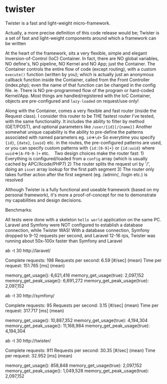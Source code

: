 # twister
Twister is a fast and light-weight micro-framework.

Actually, a more precise definition of this code release would be;
  Twister is a set of fast and light-weight components around which a framework can be written

At the heart of the framework, sits a very flexible, simple and elegant Inversion-of-Control (IoC) Container.
In fact, there are NO global variables, NO define's, NO pipeline, NO Kernel and NO App; just the Container.
The Container controls the entire flow of code (except routing), with a custom `execute()` function (written by you);
    which is actually just an anonymous callback function inside the Container, called from the Front Controller (index.php);
    even the name of that function can be changed in the config file.
    ie. There is NO pre-programmed flow of the program or hard-coded Kernel/App.
      Most things are handled/registered with the IoC Container, objects are pre-configured and `lazy-loaded` on request/use only!

Along with the Container, comes a very flexible and fast router (inside the Request class).
    I consider this router to be THE fastest router I've tested, with the same functionality.
    It includes the ability to filter by method (GET/POST), and optional parameters like `/user/{id}[/{name}]`
    Another somewhat unique capability is the ability to pre-define the patterns associated with named parameters eg. `id`=>`\d+`
        So everytime you specify `{id}`, `{date}`, `{uuid}` etc. in the routes, the pre-configured patterns are used,
          or you can specify custom patterns with `{id:[0-9]+}` or `{id:uuid}` where `uuid`=>`[A-F0-9-]+` etc.
    Two design choices make the router fast:
        1) Everything is configured/loaded from a `config` array (which is usually cached by APC/Xcode/PHP7)
        2) The router splits the request uri by '/', doing an `isset` array lookup for the first path segment
        3) The router only takes further action after the first segment (eg. /admin/, /login etc.) is resolved

Although Twister is a fully functional and useable framework (based on my personal framework),
    it's more a proof-of-concept for me to demonstrate my capabilities and design decisions.

Benchmarks:

All tests were done with a skeleton `hello world` application on the same PC.
Laravel and Symfony were NOT configured to establish a database connection, while Twister WAS!
With a database connection, Symfony dropped to 9-12 requests per second, and Laravel 12-16 rps,
  Twister was running about 50x-100x faster than Symfony and Laravel

ab -t 30 http://laravel/

Complete requests:      198
Requests per second:    6.59 [#/sec] (mean)
Time per request:       151.765 [ms] (mean)

memory_get_usage(): 6,621,416
memory_get_usage(true): 2,097,152
memory_get_peak_usage(): 6,691,272
memory_get_peak_usage(true): 2,097,152

ab -t 30 http://symfony/

Complete requests:      95
Requests per second:    3.15 [#/sec] (mean)
Time per request:       317.717 [ms] (mean)

memory_get_usage(): 10,887,352
memory_get_usage(true): 4,194,304
memory_get_peak_usage(): 11,168,984
memory_get_peak_usage(true): 4,194,304

ab -t 30 http://twister/

Complete requests:      911
Requests per second:    30.35 [#/sec] (mean)
Time per request:       32.952 [ms] (mean)

memory_get_usage(): 858,848
memory_get_usage(true): 2,097,152
memory_get_peak_usage(): 1,049,528
memory_get_peak_usage(true): 2,097,152
